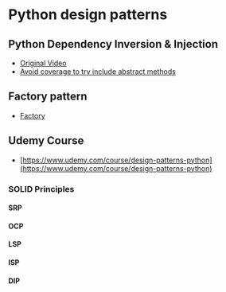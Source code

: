 # Python design patterns

## Python Dependency Inversion & Injection

- [Original Video](https://www.youtube.com/watch?v=2ejbLVkCndI)
- [Avoid coverage to try include abstract methods](./.coveragerc)

## Factory pattern

- [Factory](https://www.youtube.com/watch?v=s_4ZrtQs8Do)

## Udemy Course

- [https://www.udemy.com/course/design-patterns-python](https://www.udemy.com/course/design-patterns-python)

### SOLID Principles

#### SRP

#### OCP

#### LSP

#### ISP

#### DIP
